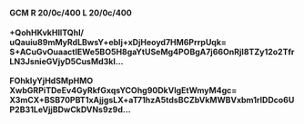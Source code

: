 #### GCM R 20/0c/400 L 20/0c/400
**+QohHKvkHIlTQhI/**<br/>**uQauiu89mMyRdLBwsY+ebIj+xDjHeoyd7HM6PrrpUqk=**<br/>**S+ACuGvOuaactlEWe5BO5H8gaYtUSeMg4POBgA7j66OnRjI8TZy12o2TfrLN3JsnieGVjyD5CusMd3kl...**<br/><br/>
**FOhkIyYjHdSMpHMO**<br/>**XwbGRPiTDeEv4GyRkfGxqsYCOhg90DkVlgEtWmyM4gc=**<br/>**X3mCX+BSB70PBT1xAjjgsLX+aT71hzA5tdsBCZbVkMWBVxbm1rlDDco6UP2B31LeVjjBDwCkDVNs9z9d...**